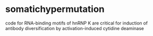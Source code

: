 # somatichypermutation
code for RNA-binding motifs of hnRNP K are critical for induction of antibody diversification by activation-induced cytidine deaminase
